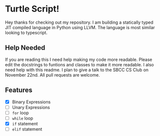 # Turtle Script!

Hey thanks for checking out my repository. I am building a statically typed JIT compiled language in Python using LLVM. The language is most similar looking to typescript.

## Help Needed
If you are reading this I need help making my code more readable. Please edit the docstrings to funtions and classes to make it more readable. I also need help with this readme. I plan to give a talk to the SBCC CS Club on November 22nd. All pull requests are welcome.


## Features
- [x] Binary Expressions
- [ ] Unary Expressions
- [ ] `for` loop
- [ ] `while` loop
- [x] `if` statement
- [ ] `elif` statement
